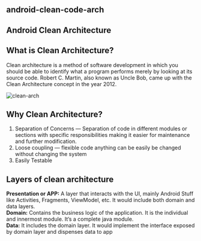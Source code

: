 ## android-clean-code-arch

## Android Clean Architecture
 
## What is Clean Architecture?

Clean architecture is a method of software development in which you should be able to identify what a program performs merely by looking at its source code. Robert C. Martin, also known as Uncle Bob, came up with the Clean Architecture concept in the year 2012.
 
 ![clean-arch](https://user-images.githubusercontent.com/19757294/176735178-b9d62f4d-ab6d-402d-99d2-d205daac18a6.jpeg)

 
## Why Clean Architecture?
1. Separation of Concerns — Separation of code in different modules or sections with specific responsibilities making it easier for maintenance and further modification.
2. Loose coupling — flexible code anything can be easily be changed without changing the system
3. Easily Testable

## Layers of clean architecture

**Presentation or APP:** A layer that interacts with the UI, mainly Android Stuff like Activities, Fragments, ViewModel, etc. It would include both domain and data layers.</br>
**Domain:** Contains the business logic of the application. It is the individual and innermost module. It’s a complete java module.</br>
**Data:** It includes the domain layer. It would implement the interface exposed by domain layer and dispenses data to app



